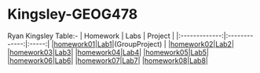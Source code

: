 # Kingsley-GEOG478
Ryan Kingsley
Table:- 
| Homework  | Labs        | Project |
|:-------------:|:-------------:|:-----:|
|[homework01](Homework/homework01)|[Lab1](Labs/lab1/)|(GroupProject) |
|[homework02](Homework/homework02)|[Lab2](Labs/lab2/)|
|[homework03](Homework/homework03)|[Lab3](Labs/lab3/)|
|[homework04](Homework/homework04)|[Lab4](Labs/lab4/)|
|[homework05](Homework/homework05)|[Lab5](Labs/lab5/)|
|[homework06](Homework/homework06)|[Lab6](Labs/lab6/)|
|[homework07](Homework/homework07)|[Lab7](Labs/lab7/)|
|[homework08](Homework/homework08)|[Lab8](Labs/lab8/)|
